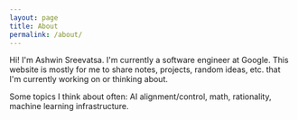 ```yaml
---
layout: page
title: About
permalink: /about/
---
```


Hi! I'm Ashwin Sreevatsa. I'm currently a software engineer at Google. This website is mostly for me to share notes, projects, random ideas, etc. that I'm currently working on or thinking about.

Some topics I think about often: AI alignment/control, math, rationality, machine learning infrastructure.
